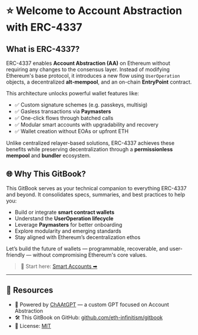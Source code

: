 # ⭐️ Welcome to Account Abstraction with ERC-4337

## What is ERC-4337?

ERC-4337 enables **Account Abstraction (AA)** on Ethereum without requiring any changes to the consensus layer. Instead of modifying Ethereum's base protocol, it introduces a new flow using `UserOperation` objects, a decentralized **alt-mempool**, and an on-chain **EntryPoint** contract.

This architecture unlocks powerful wallet features like:
- ✅ Custom signature schemes (e.g. passkeys, multisig)
- ✅ Gasless transactions via **Paymasters**
- ✅ One-click flows through batched calls
- ✅ Modular smart accounts with upgradability and recovery
- ✅ Wallet creation without EOAs or upfront ETH

Unlike centralized relayer-based solutions, ERC-4337 achieves these benefits while preserving decentralization through a **permissionless mempool** and **bundler** ecosystem.

## 🌐 Why This GitBook?

This GitBook serves as your technical companion to everything ERC-4337 and beyond. It consolidates specs, summaries, and best practices to help you:
- Build or integrate **smart contract wallets**
- Understand the **UserOperation lifecycle**
- Leverage **Paymasters** for better onboarding
- Explore modularity and emerging standards
- Stay aligned with Ethereum’s decentralization ethos

Let’s build the future of wallets — programmable, recoverable, and user-friendly — without compromising Ethereum's core values.

> 📖 Start here: [Smart Accounts ➡](./smart-accounts/README.md)

---

## 🔗 Resources

- 🤖 Powered by [ChAAtGPT](https://chat.openai.com/g/g-1I5lA3vOt-chaatgpt) — a custom GPT focused on Account Abstraction
- 🛠️ This GitBook on GitHub: [github.com/eth-infinitism/gitbook](https://github.com/eth-infinitism/gitbook)
- 📄 License: [MIT](./LICENSE)

